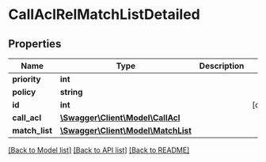 # CallAclRelMatchListDetailed

## Properties
Name | Type | Description | Notes
------------ | ------------- | ------------- | -------------
**priority** | **int** |  | 
**policy** | **string** |  | 
**id** | **int** |  | [optional] 
**call_acl** | [**\Swagger\Client\Model\CallAcl**](CallAcl.md) |  | 
**match_list** | [**\Swagger\Client\Model\MatchList**](MatchList.md) |  | 

[[Back to Model list]](../README.md#documentation-for-models) [[Back to API list]](../README.md#documentation-for-api-endpoints) [[Back to README]](../README.md)


